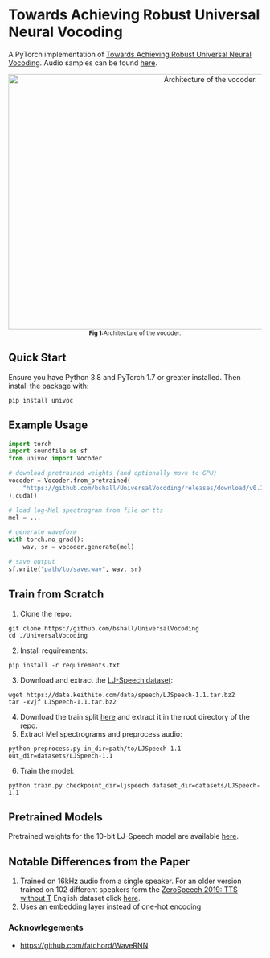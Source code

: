 # Towards Achieving Robust Universal Neural Vocoding

A PyTorch implementation of [Towards Achieving Robust Universal Neural Vocoding](https://arxiv.org/abs/1811.06292).
Audio samples can be found [here](https://bshall.github.io/UniversalVocoding/).

<div align="center">
    <img width="788" height="508" alt="Architecture of the vocoder." 
      src="https://github.com/bshall/UniversalVocoding/raw/master/univoc.png"><br>
    <sup><strong>Fig 1:</strong>Architecture of the vocoder.</sup>
</div>

## Quick Start

Ensure you have Python 3.8 and PyTorch 1.7 or greater installed. Then install the package with:
```
pip install univoc
```

## Example Usage

```python
import torch
import soundfile as sf
from univoc import Vocoder

# download pretrained weights (and optionally move to GPU)
vocoder = Vocoder.from_pretrained(
    "https://github.com/bshall/UniversalVocoding/releases/download/v0.1/univoc-ljspeech-7mtpaq.pt"
).cuda()

# load log-Mel spectrogram from file or tts
mel = ...

# generate waveform
with torch.no_grad():
    wav, sr = vocoder.generate(mel)

# save output
sf.write("path/to/save.wav", wav, sr)
```

## Train from Scratch

1. Clone the repo:
```
git clone https://github.com/bshall/UniversalVocoding
cd ./UniversalVocoding
```
2. Install requirements:
```
pip install -r requirements.txt
```
3. Download and extract the [LJ-Speech dataset](https://keithito.com/LJ-Speech-Dataset/):
```
wget https://data.keithito.com/data/speech/LJSpeech-1.1.tar.bz2
tar -xvjf LJSpeech-1.1.tar.bz2
```
4. Download the train split [here](https://github.com/bshall/UniversalVocoding/releases/tag/v0.2) and extract it in the root directory of the repo. 
5. Extract Mel spectrograms and preprocess audio:
```
python preprocess.py in_dir=path/to/LJSpeech-1.1 out_dir=datasets/LJSpeech-1.1
```
6. Train the model:
```
python train.py checkpoint_dir=ljspeech dataset_dir=datasets/LJSpeech-1.1
```

## Pretrained Models

Pretrained weights for the 10-bit LJ-Speech model are available [here](https://github.com/bshall/UniversalVocoding/releases/tag/v0.2).

## Notable Differences from the Paper

1. Trained on 16kHz audio from a single speaker. For an older version trained on 102 different speakers form the [ZeroSpeech 2019: TTS without T](https://zerospeech.com/2019/) English dataset click [here](https://github.com/bshall/UniversalVocoding/releases/tag/v0.1).
2. Uses an embedding layer instead of one-hot encoding.

### Acknowlegements

- https://github.com/fatchord/WaveRNN
